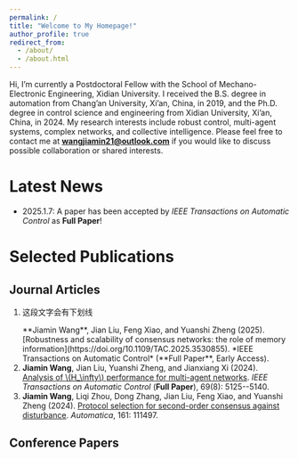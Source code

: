 ```yaml
---
permalink: /
title: "Welcome to My Homepage!"
author_profile: true
redirect_from: 
  - /about/
  - /about.html
---
```


Hi, I’m currently a Postdoctoral Fellow with the School of Mechano-Electronic Engineering, Xidian University. I received the B.S. degree in automation from Chang’an University, Xi’an, China, in 2019, and the Ph.D. degree in control science and engineering from Xidian University, Xi’an, China, in 2024. My research interests include robust control, multi-agent systems, complex networks, and collective intelligence. Please feel free to contact me at **wangjiamin21@outlook.com** if you would like to discuss possible collaboration or shared interests.

Latest News
======
* 2025.1.7: A paper has been accepted by *IEEE Transactions on Automatic Control* as **Full Paper**!

Selected Publications
======

Journal Articles
------
1. <p class="underline">这段文字会有下划线</p>**Jiamin Wang**, Jian Liu, Feng Xiao, and Yuanshi Zheng (2025). [Robustness and scalability of consensus networks: the role of memory information](https://doi.org/10.1109/TAC.2025.3530855). *IEEE Transactions on Automatic Control* (**Full Paper**, Early Access).
2. **Jiamin Wang**, Jian Liu, Yuanshi Zheng, and Jianxiang Xi (2024). [Analysis of \\(H_\infty\\) performance for multi-agent networks](https://doi.org/10.1109/TAC.2023.3342060). *IEEE Transactions on Automatic Control* (**Full Paper**), 69(8): 5125--5140.
3. **Jiamin Wang**, Liqi Zhou, Dong Zhang, Jian Liu, Feng Xiao, and Yuanshi Zheng (2024). [Protocol selection for second-order consensus against disturbance](https://doi.org/10.1016/j.automatica.2023.111497). *Automatica*, 161: 111497.

Conference Papers
------
